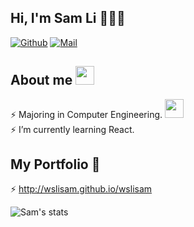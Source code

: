 ## Hi, I'm Sam Li 🌱🌱🌱

[![Github](https://img.shields.io/github/followers/wslisam?label=Follow&style=social)](https://github.com/wslisam)
[![Mail](https://img.shields.io/badge/-wslial1009@gmail.com-gray?style=flat-square&logo=gmail&logoColor=red&link=)](wslial1009@gmail.com)



## About me <img src="https://media.giphy.com/media/VgCDAzcKvsR6OM0uWg/giphy.gif" width="30">
⚡ Majoring in Computer Engineering.  <img src="https://media.giphy.com/media/fYSnHlufseco8Fh93Z/giphy.gif" width="30"> <br>
⚡ I’m currently learning React.


## My Portfolio 👀
⚡ http://wslisam.github.io/wslisam  </br>



![Sam's stats](https://github-readme-stats.vercel.app/api?username=wslisam&show_icons=true&title_color=fff&icon_color=79ff97&text_color=9f9f9f&bg_color=151515)
